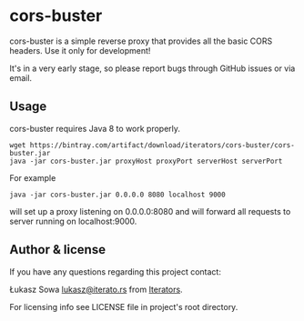 # cors-buster

cors-buster is a simple reverse proxy that provides all the basic CORS headers. Use it only for development!

It's in a very early stage, so please report bugs through GitHub issues or via email.

## Usage

cors-buster requires Java 8 to work properly.

```
wget https://bintray.com/artifact/download/iterators/cors-buster/cors-buster.jar
java -jar cors-buster.jar proxyHost proxyPort serverHost serverPort
```

For example
```
java -jar cors-buster.jar 0.0.0.0 8080 localhost 9000
```
will set up a proxy listening on 0.0.0.0:8080 and will forward all requests to server running on localhost:9000.

## Author & license

If you have any questions regarding this project contact:

Łukasz Sowa <lukasz@iterato.rs> from [Iterators](https://iterato.rs).

For licensing info see LICENSE file in project's root directory.